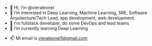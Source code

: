 - 👋 Hi, I’m @vieraleonel
- 👀 I’m interested in Deep Learning, Machine Learning, SRE, Software Arquitecture/Tech Lead, app development, web development.
- 🥇 I'm fullstack developer, do some DevOps and lead teams
- 🌱 I’m currently learning Deep Learning
<!-- - 💞️ I’m looking to collaborate on challe -->
- 📫 Mi email is vieraleonel1@gmail.com

<!---
vieraleonel/vieraleonel is a ✨ special ✨ repository because its `README.md` (this file) appears on your GitHub profile.
You can click the Preview link to take a look at your changes.
--->
